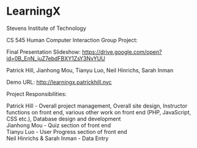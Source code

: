 # LearningX

Stevens Institute of Technology 

CS 545 Human Computer Interaction Group Project:

Final Presentation Slideshow:  https://drive.google.com/open?id=0B_EnN_juZ7ebdFBXY1ZsY3NvYUU

Patrick Hill, Jianhong Mou, Tianyu Luo, Neil Hinrichs, Sarah Inman

Demo URL:  http://learningx.patrickhill.nyc

Project Responsibilities:

Patrick Hill -  Overall project management, Overall site design, Instructor functions on front end, various other work on front end (PHP, JavaScript, CSS etc.),
Database design and development<br>
Jianhong Mou - Quiz section of front end<br>
Tianyu Luo - User Progress section of front end<br>
Neil Hinrichs & Sarah Inman  - Data Entry
